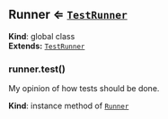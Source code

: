 <a name="Runner"></a>

## Runner ⇐ <code>[TestRunner](https://github.com/75lb/test-runner)</code>
**Kind**: global class  
**Extends:** <code>[TestRunner](https://github.com/75lb/test-runner)</code>  
<a name="Runner+test"></a>

### runner.test()
My opinion of how tests should be done.

**Kind**: instance method of <code>[Runner](#Runner)</code>  
